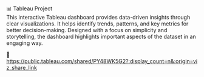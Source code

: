 📊 Tableau Project  
This interactive Tableau dashboard provides data-driven insights through clear visualizations. It helps identify trends, patterns, and key metrics for better decision-making. Designed with a focus on simplicity and storytelling, the dashboard highlights important aspects of the dataset in an engaging way.  

🔗 https://public.tableau.com/shared/PY48WK5G2?:display_count=n&:origin=viz_share_link
